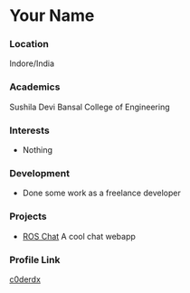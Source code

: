 # Your Name

### Location

Indore/India

### Academics

Sushila Devi Bansal College of Engineering

### Interests

- Nothing

### Development

- Done some work as a freelance developer

### Projects

- [ROS Chat](https://github.com/c0derdx/ros-chat) A cool chat webapp

### Profile Link

[c0derdx](https://github.com/c0derdx)